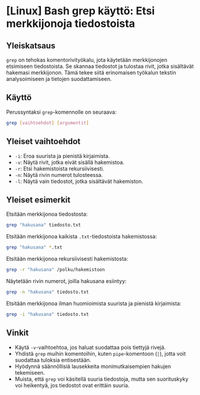 # [Linux] Bash grep käyttö: Etsi merkkijonoja tiedostoista

## Yleiskatsaus
`grep` on tehokas komentorivityökalu, jota käytetään merkkijonojen etsimiseen tiedostoista. Se skannaa tiedostot ja tulostaa rivit, jotka sisältävät hakemasi merkkijonon. Tämä tekee siitä erinomaisen työkalun tekstin analysoimiseen ja tietojen suodattamiseen.

## Käyttö
Perussyntaksi `grep`-komennolle on seuraava:

```bash
grep [vaihtoehdot] [argumentit]
```

## Yleiset vaihtoehdot
- `-i`: Eroa suurista ja pienistä kirjaimista.
- `-v`: Näytä rivit, jotka eivät sisällä hakemistoa.
- `-r`: Etsi hakemistoista rekursiivisesti.
- `-n`: Näytä rivin numerot tulosteessa.
- `-l`: Näytä vain tiedostot, jotka sisältävät hakemiston.

## Yleiset esimerkit
Etsitään merkkijonoa tiedostosta:

```bash
grep "hakusana" tiedosto.txt
```

Etsitään merkkijonoa kaikista `.txt`-tiedostoista hakemistossa:

```bash
grep "hakusana" *.txt
```

Etsitään merkkijonoa rekursiivisesti hakemistosta:

```bash
grep -r "hakusana" /polku/hakemistoon
```

Näytetään rivin numerot, joilla hakusana esiintyy:

```bash
grep -n "hakusana" tiedosto.txt
```

Etsitään merkkijonoa ilman huomioimista suurista ja pienistä kirjaimista:

```bash
grep -i "hakusana" tiedosto.txt
```

## Vinkit
- Käytä `-v`-vaihtoehtoa, jos haluat suodattaa pois tiettyjä rivejä.
- Yhdistä `grep` muihin komentoihin, kuten `pipe`-komentoon (`|`), jotta voit suodattaa tuloksia entisestään.
- Hyödynnä säännöllisiä lausekkeita monimutkaisempien hakujen tekemiseen.
- Muista, että `grep` voi käsitellä suuria tiedostoja, mutta sen suorituskyky voi heikentyä, jos tiedostot ovat erittäin suuria.